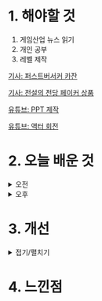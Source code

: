
# 1. 해야할 것

1. 게임산업 뉴스 읽기 
2. 개인 공부  
3. 레벨 제작

[기사: 퍼스트버서커 카잔](https://www.gameinsight.co.kr/news/articleView.html?idxno=32721)

[기사: 전설의 전당 페이커 상품](https://www.gameinsight.co.kr/news/articleView.html?idxno=32505)

[유튜브: PPT 제작](https://www.youtube.com/watch?v=iMrZ_ZfiA-0)

[유튜브: 액터 회전](https://www.youtube.com/watch?v=2aDUBMLpKFk)


# 2. 오늘 배운 것

<details>
<summary>오전</summary>

## 오늘의 뉴스
### 퍼스트버서커 카잔
![image](https://github.com/JM94Ent/TIL-WIL/assets/143363550/52741039-45ba-431e-93bc-19c9c91139c1)
```
액션 RPG가 다시 유행하는 기분이랄까
내가 좋아하는 액션쾌감의 게임들이 많이 나오고 있어서 기분이 좋다
개인적으로 던전앤파이터도 재미있게 했던 게임중 하나인지라 이번 카잔도 재미있게 즐길 수 있을 것 같다.
```
### 전설의 전당 페이커 상품
![image](https://github.com/JM94Ent/TIL-WIL/assets/143363550/9065e1df-8e63-4657-90a0-2f213b1fa20b)
```
리그 오브 레전드, 이하 롤은 많은 사람들이 즐기고 오랫동안 사랑받은 게임이지만
그만큼 병들었다.
생배 문제부터 트롤, 디도스까지 해결하지 못한 문제들이 너무 많고 새로운 문제들이 쌓여가고 있기에
사람들이 더이상 게임을 제대로 즐기지 못하고 있다.

그런 시점에서 빛나는 존재인 페이커의 전설의 전당 기념 스킨 패키지는 나도 갖고 싶지만
가격이 너무 싸가지가 없다.
그냥 게임사가 한탕 해먹으려고 하는 느낌이 너무 많이 나서 구입하는 것도 꺼려진다.
5~10만원도 아닌 패키지 하나가 50만원이라고 하니까 사고 싶어도 못산다.
게임의 문제들이 계속해서 조명되고 불타고 있는 와중에 이런 가격대의 패키지까지 나와서 페이커 이미지에 나쁜 영향이 있을 것  같다.
```
</details>


<details>
<summary>오후</summary>

## 레벨 제작
### 물레방아 제작
![image](https://github.com/JM94Ent/TIL-WIL/assets/143363550/b2d94d25-af7e-4bb7-ae67-8284f55fe6ad)

![image](https://github.com/JM94Ent/TIL-WIL/assets/143363550/b595169a-46fd-4b92-aec4-1d952f07179f)


</details>




# 3. 개선


<details>
<summary>접기/펼치기</summary>


</details>



# 4. 느낀점


